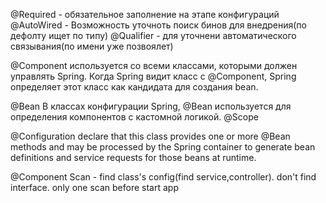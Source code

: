 @Required - обязательное заполнение на этапе конфигураций
@AutoWired - Возможность уточноть поиск бинов для внедрения(по дефолту ищет по типу)
@Qualifier - для уточнени автоматического связывания(по имени уже позвоялет)


@Component используется со всеми классами, которыми должен управлять Spring.
 Когда Spring видит класс с @Component, Spring определяет этот класс как кандидата для создания bean.
         
@Bean В классах конфигурации Spring, @Bean используется для определения компонентов с кастомной логикой.
@Scope

@Configuration declare that this class provides one or more @Bean methods and may be processed by the Spring container
 to generate bean definitions and service requests for those beans at runtime.
 
@Component Scan - find class's config(find service,controller). don't find interface. only one scan before start app
